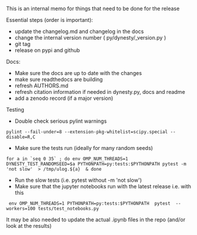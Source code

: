 This is an internal memo for things that need to be done for the release

Essential steps (order is important):

* update the changelog.md and changelog in the docs
* change the internal version number ( py/dynesty/_version.py )
* git tag
* release on pypi and github


Docs:
* Make sure the docs are up to date with the changes
* make sure readthedocs are building
* refresh AUTHORS.md
* refresh citation information if needed in dynesty.py, docs and readme
* add a zenodo record (if a major version)

Testing
* Double check serious pylint warnings
```
pylint --fail-under=8 --extension-pkg-whitelist=scipy.special --disable=R,C
```
* Make sure the tests run (ideally for many random seeds)
```
for a in `seq 0 35` ; do env OMP_NUM_THREADS=1 DYNESTY_TEST_RANDOMSEED=$a PYTHONPATH=py:tests:$PYTHONPATH pytest -m 'not slow'  > /tmp/ulog.${a}  & done
```
* Run the slow tests (i.e. pytest without -m 'not slow')
* Make sure that the jupyter notebooks run with the latest release i.e. with this
```
 env OMP_NUM_THREADS=1 PYTHONPATH=py:tests:$PYTHONPATH  pytest  --workers=100 tests/test_notebooks.py
```
It may be also needed to update the actual .ipynb files in the repo (and/or look at the results)


